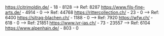 https://citrimoldin.de/ - 18 - 8128                 --> Ref: 8287
https://www.fils-fine-arts.de/ - 4914 - 0           --> Ref: 44768
https://rittercollection.ch/ - 23 - 0               --> Ref: 6400
https://sitrag-blachen.ch/ - 1188 - 0               --> Ref: 7920
https://wfw.ch/ - 618 - 0                           --> Ref: 21851
https://www.ivr-ias.ch/ - 73 - 23557                --> Ref: 6104
https://www.alpenhain.de/ - 803 - 0
